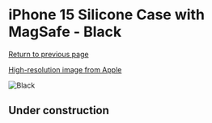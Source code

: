 # iPhone 15 Silicone Case with MagSafe - Black

[Return to previous page](/iphone_15)

[High-resolution image from Apple](https://store.storeimages.cdn-apple.com/8756/as-images.apple.com/is/MT1A3?wid=4500&hei=4500&fmt=png)

<div style="width: 500px"><img src="/everyphone/MT1A3.png" alt="Black"></div>

## Under construction

